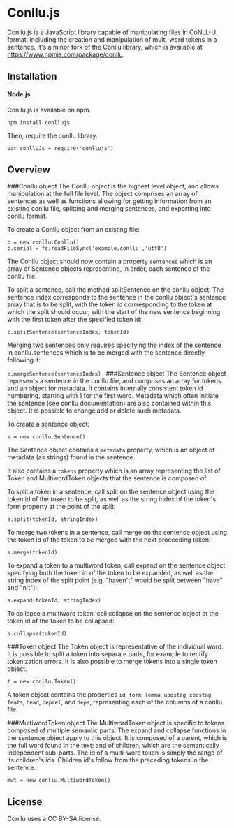 # Conllu.js

Conllu.js is a JavaScript library capable of manipulating files in CoNLL-U format, including the creation and manipulation of multi-word tokens in a sentence. It's a minor fork of the Conllu library, which is available at https://www.npmjs.com/package/conllu.

## Installation

#### Node.js

Conllu.js is available on npm.

`npm install conllujs`

Then, require the conllu library.

`var conlluJs = require('conllujs')`

## Overview

###Conllu object
The Conllu object is the highest level object, and allows manipulation at the full file level. The object comprises an array of sentences as well as functions allowing for getting information from an existing conllu file, splitting and merging sentences, and exporting into conllu format.

To create a Conllu object from an existing file:

    c = new conllu.Conllu()
    c.serial = fs.readFileSync('example.conllu','utf8')

The Conllu object should now contain a property `sentences` which is an array of Sentence objects representing, in order, each sentence of the conllu file.

To split a sentence, call the method splitSentence on the conllu object. The sentence index corresponds to the sentence in the conllu object's sentence array that is to be split, with the token id corrresponding to the token at which the split should occur, with the start of the new sentence beginning with the first token after the specified token id:

`c.splitSentence(sentenceIndex, tokenId)`

Merging two sentences only requires specifying the index of the sentence in conllu.sentences which is to be merged with the sentence directly following it:

`c.mergeSentence(sentenceIndex) `
###Sentence object
The Sentence object represents a sentence in the conllu file, and comprises an array for tokens and an object for metadata. It contains internally consistent token id numbering, starting with 1 for the first word. Metadata which often initiate the sentence (see conllu documentation) are also contained within this object. It is possible to change add or delete such metadata.

To create a sentence object:

`s = new conllu.Sentence()`

The Sentence object contains a `metadata` property, which is an object of metadata (as strings) found in the sentence.

It also contains a `tokens` property which is an array representing the list of Token and MultiwordToken objects that the sentence is composed of.

To split a token in a sentence, call split on the sentence object using the token id of the token to be split, as well as the string index of the token's form property at the point of the split:

`s.split(tokenId, stringIndex)`

To merge two tokens in a sentence, call merge on the sentence object using the token id of the token to be merged with the next proceeding token:

`s.merge(tokenId)`

To expand a token to a multiword token, call expand on the sentence object specifying both the token id of the token to be expanded, as well as the string index of the split point (e.g. "haven't" would be split between "have" and "n't"):

`s.expand(tokenId, stringIndex)`

To collapse a multiword token, call collapse on the sentence object at the token id of the token to be collapsed:

`s.collapse(tokenId)`

###Token object
The Token object is representative of the individual word. It is possible to split a token into separate parts, for example to rectify tokenization errors. It is also possible to merge tokens into a single token object.

`t = new conllu.Token()`

A token object contains the properties `id`, `form`, `lemma`, `upostag`, `xpostag`, `feats`, `head`, `deprel`, and `deps`, representing each of the columns of a conllu file.

###MultiwordToken object
The MultiwordToken object is specific to tokens composed of multiple semantic parts. The expand and collapse functions in the sentence object apply to this object. It is composed of a parent, which is the full word found in the text; and of children, which are the semantically independent sub-parts. The id of a multi-word token is simply the range of its children's ids. Children id's follow from the preceding tokens in the sentence.

`mwt = new conllu.MultiwordToken()`

## License

Conllu uses a CC BY-SA license.
